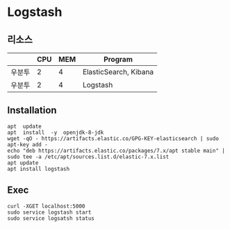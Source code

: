 # Logstash

## 리소스

||CPU|MEM|Program|
|---|---|---|---|
|우분투|2|4|ElasticSearch, Kibana|
|우분투|2|4|Logstash|


## Installation



    apt  update
    apt  install  -y  openjdk-8-jdk
    wget -qO - https://artifacts.elastic.co/GPG-KEY-elasticsearch | sudo apt-key add -
    echo "deb https://artifacts.elastic.co/packages/7.x/apt stable main" | sudo tee -a /etc/apt/sources.list.d/elastic-7.x.list
    apt update
    apt install logstash
    

## Exec


    curl -XGET localhost:5000
    sudo service logstash start
    sudo service logsatsh status
